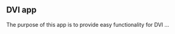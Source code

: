 
<!-- README.md is generated from README.Rmd. Please edit that file -->

## DVI app

The purpose of this app is to provide easy functionality for DVI …

